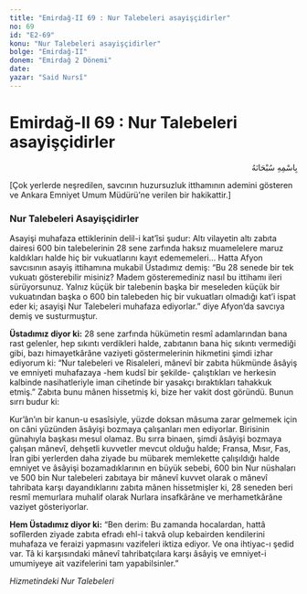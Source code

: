 ```yaml
---
title: "Emirdağ-II 69 : Nur Talebeleri asayişçidirler"
no: 69
id: "E2-69"
konu: "Nur Talebeleri asayişçidirler"
bolge: "Emirdağ-II"
donem: "Emirdağ 2 Dönemi"
date: 
yazar: "Said Nursî"
---
```


# Emirdağ-II 69 : Nur Talebeleri asayişçidirler

<p class="arabic" dir="rtl" title="Meal: “Her türlü noksan sıfatlardan yüce olan Allah’ın adıyla.”">بِاسْمِهِ سُبْحَانَهُ</p>

<p class="takdim">[Çok yerlerde neşredilen, savcının huzursuzluk itthamının ademini gösteren ve Ankara Emniyet Umum Müdürü’ne verilen bir hakikattir.]</p>

### Nur Talebeleri Asayişçidirler

Asayişi muhafaza ettiklerinin delil-i kat’îsi şudur: Altı vilayetin altı zabıta dairesi 600 bin talebelerinin 28 sene zarfında haksız muamelelere maruz kaldıkları halde hiç bir vukuatlarını kayıt edememeleri... Hatta Afyon savcısının asayiş ittihamına mukabil Üstadımız demiş: “Bu 28 senede bir tek vukuatı gösterebilir misiniz? Madem gösteremediniz nasıl bu ittihamı ileri sürüyorsunuz. Yalnız küçük bir talebenin başka bir meseleden küçük bir vukuatından başka o 600 bin talebeden hiç bir vukuatları olmadığı kat’i ispat eder ki; asayişi Nur Talebeleri muhafaza ediyorlar.” diye Afyon’da savcıya demiş ve susturmuştur.

**Üstadımız diyor ki:** 28 sene zarfında hükümetin resmî adamlarından bana rast gelenler, hep sıkıntı verdikleri halde, zabıtanın bana hiç sıkıntı vermediği gibi, bazı himayetkârâne vaziyeti göstermelerinin hikmetini şimdi izhar ediyorum ki: “Nur talebeleri ve Risaleleri, mânevî bir zabıta hükmünde âsâyiş ve emniyeti muhafazaya -hem kudsî bir şekilde- çalıştıkları ve herkesin kalbinde nasihatleriyle iman cihetinde bir yasakçı bıraktıkları tahakkuk etmiş.” Zabıta bunu mânen hissetmiş ki, bize her vakit dost göründü. Bunun sırrı budur ki:

Kur’ân’ın bir kanun-u esasîsiyle, yüzde doksan mâsuma zarar gelmemek için on câni yüzünden âsâyişi bozmaya çalışanları men ediyorlar. Birisinin günahıyla başkası mesul olamaz. Bu sırra binaen, şimdi âsâyişi bozmaya çalışan mânevî, dehşetli kuvvetler mevcut olduğu halde; Fransa, Mısır, Fas, İran gibi yerlerden daha ziyade bu mübarek memlekette çalışıldığı halde emniyet ve âsâyişi bozamadıklarının en büyük sebebi, 600 bin Nur nüshaları ve 500 bin Nur talebeleri zabıtaya bir mânevî kuvvet olarak o mânevî tahribata karşı dayandıklarını zabıta mânen hissetmişler ki, 28 seneden beri resmî memurlara muhalif olarak Nurlara insafkârâne ve merhametkârâne vaziyet gösteriyorlar.

**Hem Üstadımız diyor ki:** “Ben derim: Bu zamanda hocalardan, hattâ sofîlerden ziyade zabıta efradı ehl-i takvâ olup kebairden kendilerini muhafaza ve feraizi yapmasını vazifeleri iktiza ediyor. Ve ona ihtiyac-ı şedid var. Tâ ki karşısındaki mânevî tahribatçılara karşı âsâyiş ve emniyet-i umumiyeye ait vazifelerini tam yapabilsinler.”

*Hizmetindeki Nur Talebeleri*
